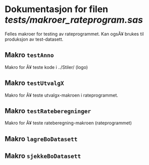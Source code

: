 
# Dokumentasjon for filen *tests/makroer_rateprogram.sas*

Felles makroer for testing av rateprogrammet. Kan ogsÃ¥ brukes til produksjon av test-datasett.

## Makro `testAnno`

Makro for Ã¥ teste kode i ../Stiler/ (logo)

## Makro `testUtvalgX`

Makro for Ã¥ teste utvalgx-makroen i rateprogrammet.

## Makro `testRateberegninger`

Makro for Ã¥ teste rateberegning-makroen (rateprogrammet)

## Makro `lagreBoDatasett`


## Makro `sjekkeBoDatasett`

